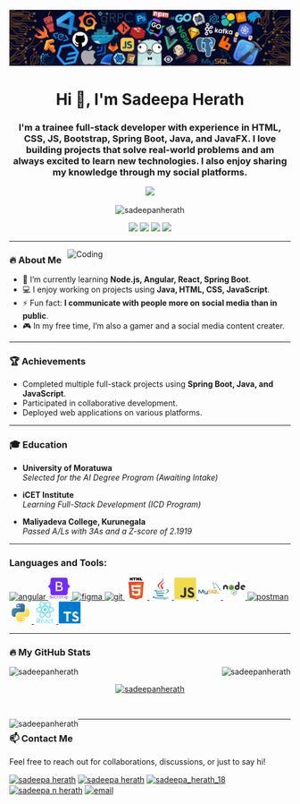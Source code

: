 ![Github Banner](https://github.com/Jaydeep-Yadav/Jaydeep-Yadav/blob/main/banner.png)

<h1 align="center">Hi 👋, I'm Sadeepa Herath</h1>
<h3 align="center">I'm a trainee full-stack developer with experience in HTML, CSS, JS, Bootstrap, Spring Boot, Java, and JavaFX. I love building projects that solve real-world problems and am always excited to learn new technologies. I also enjoy sharing my knowledge through my social platforms.</h3>

<p align="center">
  <a href="https://github.com/DenverCoder1/readme-typing-svg"><img src="https://readme-typing-svg.herokuapp.com?lines=Full+Stack+Developer;Gamer;Social+Meadia+Content+Creater;Always%20learning%20new%20things&center=true&width=380&height=45"></a>
</p>

<p align="center">  
  <img src="https://komarev.com/ghpvc/?username=sadeepanherath&label=Profile%20views&color=0e75b6&style=flat" alt="sadeepanherath" /> 
</p>

<p align="center">
  <img src="https://img.shields.io/badge/Age-20-blue" />
  <img src="https://img.shields.io/badge/Focus-Software%20Development-blue" />
  <img src="https://img.shields.io/badge/Lives-Sri%20Lanka-blue" />
  <img src="https://img.shields.io/badge/Languages-English%20%26%20Sinhala-blue" />
</p>

---

<img align="right" alt="Coding" width="400" src="https://media.licdn.com/dms/image/D5612AQGOmwfIE5mlWA/article-cover_image-shrink_720_1280/0/1674617947228?e=2147483647&v=beta&t=FTU_isQ6VYfV5D_ueFHPWvT8ZqgDeJG3yr8Mi8lpfk0">

### 🔥 About Me
- 🌱 I’m currently learning **Node.js, Angular, React, Spring Boot**.
- 💻 I enjoy working on projects using **Java, HTML, CSS, JavaScript**.
- ⚡ Fun fact: **I communicate with people more on social media than in public**.
- 🎮 In my free time, I’m also a gamer and a social media content creater.

---

### 🏆 Achievements
- Completed multiple full-stack projects using **Spring Boot, Java, and JavaScript**.
- Participated in collaborative development.
- Deployed web applications on various platforms.

---

### 🎓 Education

- **University of Moratuwa**  
  *Selected for the AI Degree Program (Awaiting Intake)*

- **iCET Institute**  
  *Learning Full-Stack Development (ICD Program)*

- **Maliyadeva College, Kurunegala**  
  *Passed A/Ls with 3As and a Z-score of 2.1919*

---

<h3 align="left">Languages and Tools:</h3>
<p align="left"> <a href="https://angular.io" target="_blank" rel="noreferrer"> <img src="https://angular.io/assets/images/logos/angular/angular.svg" alt="angular" width="40" height="40"/> </a> <a href="https://getbootstrap.com" target="_blank" rel="noreferrer"> <img src="https://raw.githubusercontent.com/devicons/devicon/master/icons/bootstrap/bootstrap-plain-wordmark.svg" alt="bootstrap" width="40" height="40"/> </a> <a href="https://www.figma.com/" target="_blank" rel="noreferrer"> <img src="https://www.vectorlogo.zone/logos/figma/figma-icon.svg" alt="figma" width="40" height="40"/> </a> <a href="https://git-scm.com/" target="_blank" rel="noreferrer"> <img src="https://www.vectorlogo.zone/logos/git-scm/git-scm-icon.svg" alt="git" width="40" height="40"/> </a> <a href="https://www.w3.org/html/" target="_blank" rel="noreferrer"> <img src="https://raw.githubusercontent.com/devicons/devicon/master/icons/html5/html5-original-wordmark.svg" alt="html5" width="40" height="40"/> </a> <a href="https://www.java.com" target="_blank" rel="noreferrer"> <img src="https://raw.githubusercontent.com/devicons/devicon/master/icons/java/java-original.svg" alt="java" width="40" height="40"/> </a> <a href="https://developer.mozilla.org/en-US/docs/Web/JavaScript" target="_blank" rel="noreferrer"> <img src="https://raw.githubusercontent.com/devicons/devicon/master/icons/javascript/javascript-original.svg" alt="javascript" width="40" height="40"/> </a> <a href="https://www.mysql.com/" target="_blank" rel="noreferrer"> <img src="https://raw.githubusercontent.com/devicons/devicon/master/icons/mysql/mysql-original-wordmark.svg" alt="mysql" width="40" height="40"/> </a> <a href="https://nodejs.org" target="_blank" rel="noreferrer"> <img src="https://raw.githubusercontent.com/devicons/devicon/master/icons/nodejs/nodejs-original-wordmark.svg" alt="nodejs" width="40" height="40"/> </a> <a href="https://postman.com" target="_blank" rel="noreferrer"> <img src="https://www.vectorlogo.zone/logos/getpostman/getpostman-icon.svg" alt="postman" width="40" height="40"/> </a> <a href="https://www.python.org" target="_blank" rel="noreferrer"> <img src="https://raw.githubusercontent.com/devicons/devicon/master/icons/python/python-original.svg" alt="python" width="40" height="40"/> </a> <a href="https://reactjs.org/" target="_blank" rel="noreferrer"> <img src="https://raw.githubusercontent.com/devicons/devicon/master/icons/react/react-original-wordmark.svg" alt="react" width="40" height="40"/> </a> <a href="https://www.typescriptlang.org/" target="_blank" rel="noreferrer"> <img src="https://raw.githubusercontent.com/devicons/devicon/master/icons/typescript/typescript-original.svg" alt="typescript" width="40" height="40"/> </a> </p>

---

### 🔥 My GitHub Stats
<p align="center">
  <img align="left" src="https://github-readme-stats.vercel.app/api?username=sadeepanherath&show_icons=true&locale=en" alt="sadeepanherath" />
  <img align="right" src="https://github-readme-streak-stats.herokuapp.com/?user=sadeepanherath&" alt="sadeepanherath" />
</p>

<br>

<p align="center"> <a href="https://github.com/ryo-ma/github-profile-trophy"><img src="https://github-profile-trophy.vercel.app/?username=sadeepanherath" alt="sadeepanherath" /></a> </p>

<br>

<p align="right">
  <img align="left" src="https://github-readme-stats.vercel.app/api/top-langs?username=sadeepanherath&show_icons=true&locale=en&layout=compact" alt="sadeepanherath" />
</p>

---

### 📫 Contact Me
Feel free to reach out for collaborations, discussions, or just to say hi!

<p align="left">
<a href="[https://linkedin.com/in/sadeepa-herath](https://www.linkedin.com/in/sadeepa-herath-02ab67310?lipi=urn%3Ali%3Apage%3Ad_flagship3_profile_view_base_contact_details%3BVvOP0mtvTF%2B%2Frh42VstLfg%3D%3D)" target="blank"><img align="center" src="https://raw.githubusercontent.com/rahuldkjain/github-profile-readme-generator/master/src/images/icons/Social/linked-in-alt.svg" alt="sadeepa herath" height="30" width="40" /></a>
<a href="[https://fb.com/sadeepa.herath](https://www.youtube.com/redirect?event=channel_description&redir_token=QUFFLUhqbXB0cVZtWkZ6Y0dtNUdXZTUwMHpfMXQzUUE2Z3xBQ3Jtc0tuWWRMdk54VzM3RllRcWpBUHhRaEdkSmpLb3lrcnpiUExVdzhGbThTNGNwUXhmLTBWWWo3elpCSUVZckJYMEFmRkpsdWxNV3N0VHZPMHFvTXlGZTF2dk1KdHV6M3dEeDlxT00zWTVwZDBoSG1PYlUyYw&q=https%3A%2F%2Fwww.facebook.com%2FSadeepaNHerath%3Fmibextid%3DZbWKwL)" target="blank"><img align="center" src="https://raw.githubusercontent.com/rahuldkjain/github-profile-readme-generator/master/src/images/icons/Social/facebook.svg" alt="sadeepa herath" height="30" width="40" /></a>
<a href="[https://instagram.com/sadeepa_herath_18](https://www.instagram.com/sadeepa_herath_18/)" target="blank"><img align="center" src="https://raw.githubusercontent.com/rahuldkjain/github-profile-readme-generator/master/src/images/icons/Social/instagram.svg" alt="sadeepa_herath_18" height="30" width="40" /></a>
<a href="[https://www.youtube.com/c/sadeepa_n_herath](https://www.youtube.com/channel/UCrpBXjLBkbOmI-6UPaoU7ag)" target="blank"><img align="center" src="https://raw.githubusercontent.com/rahuldkjain/github-profile-readme-generator/master/src/images/icons/Social/youtube.svg" alt="sadeepa n herath" height="30" width="40" /></a>
<a href="mailto:sadeepahearth@gmail.com"><img align="center" src="https://upload.wikimedia.org/wikipedia/commons/4/4e/Gmail_Icon.png" alt="email" height="30" width="40" /></a>
</p>

